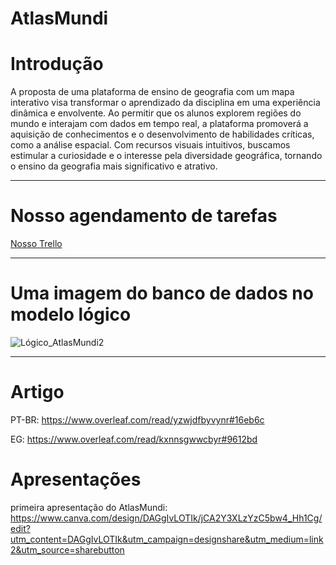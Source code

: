
# AtlasMundi

# Introdução 

A proposta de uma plataforma de ensino de geografia com um mapa interativo visa transformar o aprendizado da disciplina em uma experiência dinâmica e envolvente. Ao permitir que os alunos explorem regiões do mundo e interajam com dados em tempo real, a plataforma promoverá a aquisição de conhecimentos e o desenvolvimento de habilidades críticas, como a análise espacial. Com recursos visuais intuitivos, buscamos estimular a curiosidade e o interesse pela diversidade geográfica, tornando o ensino da geografia mais significativo e atrativo.





---
# Nosso agendamento de tarefas

[Nosso Trello](https://trello.com/invite/b/682cb687094b52b44e1b9129/ATTIbde089498dc6829d582d981e7f1a7dd93BE445EF/atlasmundi-trello)


---

# Uma imagem do banco de dados no modelo lógico

![Lógico_AtlasMundi2](https://github.com/user-attachments/assets/214027d8-3110-41dd-b47a-ac7aa0438f5a)

---


# Artigo

PT-BR:
https://www.overleaf.com/read/yzwjdfbyvynr#16eb6c


EG:
https://www.overleaf.com/read/kxnnsgwwcbyr#9612bd



# Apresentações

primeira apresentação do AtlasMundi:
https://www.canva.com/design/DAGgIvLOTIk/jCA2Y3XLzYzC5bw4_Hh1Cg/edit?utm_content=DAGgIvLOTIk&utm_campaign=designshare&utm_medium=link2&utm_source=sharebutton




